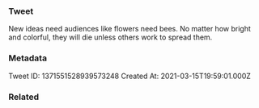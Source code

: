 ### Tweet
New ideas need audiences like flowers need bees. No matter how bright and colorful, they will die unless others work to spread them.

### Metadata
Tweet ID: 1371551528939573248
Created At: 2021-03-15T19:59:01.000Z

### Related

